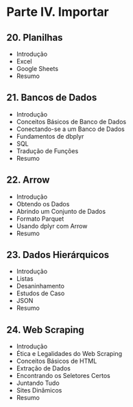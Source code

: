 # Parte IV. **Importar**
## 20. **Planilhas**
- Introdução
- Excel
- Google Sheets
- Resumo

## 21. **Bancos de Dados**
- Introdução
- Conceitos Básicos de Banco de Dados
- Conectando-se a um Banco de Dados
- Fundamentos de dbplyr
- SQL
- Tradução de Funções
- Resumo

## 22. **Arrow**
- Introdução
- Obtendo os Dados
- Abrindo um Conjunto de Dados
- Formato Parquet
- Usando dplyr com Arrow
- Resumo

## 23. **Dados Hierárquicos**
- Introdução
- Listas
- Desaninhamento
- Estudos de Caso
- JSON
- Resumo

## 24. **Web Scraping**
- Introdução
- Ética e Legalidades do Web Scraping
- Conceitos Básicos de HTML
- Extração de Dados
- Encontrando os Seletores Certos
- Juntando Tudo
- Sites Dinâmicos
- Resumo
